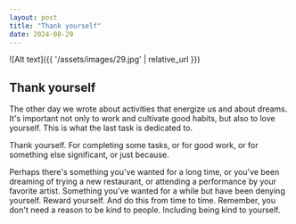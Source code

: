 ```yaml
---
layout: post
title: "Thank yourself"
date: 2024-08-29
---
```


![Alt text]({{ '/assets/images/29.jpg' | relative_url }})

## Thank yourself

The other day we wrote about activities that energize us and about dreams. It's important not only to work and cultivate good habits, but also to love yourself. This is what the last task is dedicated to.

Thank yourself. For completing some tasks, or for good work, or for something else significant, or just because.

Perhaps there's something you've wanted for a long time, or you've been dreaming of trying a new restaurant, or attending a performance by your favorite artist. Something you've wanted for a while but have been denying yourself. Reward yourself. And do this from time to time. Remember, you don't need a reason to be kind to people. Including being kind to yourself.
